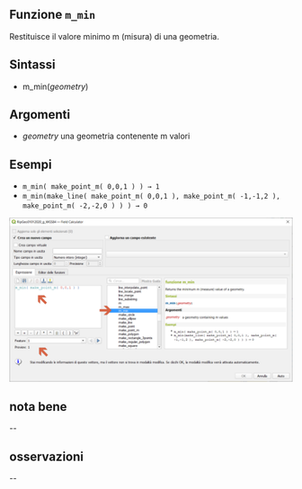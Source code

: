 ## Funzione `m_min`

Restituisce il valore minimo m (misura) di una geometria.

## Sintassi

* m_min(_geometry_)

## Argomenti

* _geometry_ una geometria contenente m valori

## Esempi

* `m_min( make_point_m( 0,0,1 ) ) → 1`
* `m_min(make_line( make_point_m( 0,0,1 ), make_point_m( -1,-1,2 ), make_point_m( -2,-2,0 ) ) ) → 0`

![](/img/geometria/m_min/m_min1.png)

## nota bene

--

## osservazioni

--